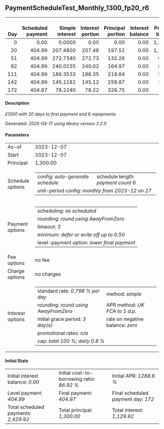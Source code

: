 <h2>PaymentScheduleTest_Monthly_1300_fp20_r6</h2>
<table>
    <thead style="vertical-align: bottom;">
        <th style="text-align: right;">Day</th>
        <th style="text-align: right;">Scheduled payment</th>
        <th style="text-align: right;">Simple interest</th>
        <th style="text-align: right;">Interest portion</th>
        <th style="text-align: right;">Principal portion</th>
        <th style="text-align: right;">Interest balance</th>
        <th style="text-align: right;">Principal balance</th>
        <th style="text-align: right;">Total simple interest</th>
        <th style="text-align: right;">Total interest</th>
        <th style="text-align: right;">Total principal</th>
    </thead>
    <tr style="text-align: right;">
        <td class="ci00">0</td>
        <td class="ci01" style="white-space: nowrap;">0.00</td>
        <td class="ci02">0.0000</td>
        <td class="ci03">0.00</td>
        <td class="ci04">0.00</td>
        <td class="ci05">0.00</td>
        <td class="ci06">1,300.00</td>
        <td class="ci07">0.0000</td>
        <td class="ci08">0.00</td>
        <td class="ci09">0.00</td>
    </tr>
    <tr style="text-align: right;">
        <td class="ci00">20</td>
        <td class="ci01" style="white-space: nowrap;">404.99</td>
        <td class="ci02">207.4800</td>
        <td class="ci03">207.48</td>
        <td class="ci04">197.51</td>
        <td class="ci05">0.00</td>
        <td class="ci06">1,102.49</td>
        <td class="ci07">207.4800</td>
        <td class="ci08">207.48</td>
        <td class="ci09">197.51</td>
    </tr>
    <tr style="text-align: right;">
        <td class="ci00">51</td>
        <td class="ci01" style="white-space: nowrap;">404.99</td>
        <td class="ci02">272.7340</td>
        <td class="ci03">272.73</td>
        <td class="ci04">132.26</td>
        <td class="ci05">0.00</td>
        <td class="ci06">970.23</td>
        <td class="ci07">480.2140</td>
        <td class="ci08">480.21</td>
        <td class="ci09">329.77</td>
    </tr>
    <tr style="text-align: right;">
        <td class="ci00">82</td>
        <td class="ci01" style="white-space: nowrap;">404.99</td>
        <td class="ci02">240.0155</td>
        <td class="ci03">240.02</td>
        <td class="ci04">164.97</td>
        <td class="ci05">0.00</td>
        <td class="ci06">805.26</td>
        <td class="ci07">720.2295</td>
        <td class="ci08">720.23</td>
        <td class="ci09">494.74</td>
    </tr>
    <tr style="text-align: right;">
        <td class="ci00">111</td>
        <td class="ci01" style="white-space: nowrap;">404.99</td>
        <td class="ci02">186.3533</td>
        <td class="ci03">186.35</td>
        <td class="ci04">218.64</td>
        <td class="ci05">0.00</td>
        <td class="ci06">586.62</td>
        <td class="ci07">906.5827</td>
        <td class="ci08">906.58</td>
        <td class="ci09">713.38</td>
    </tr>
    <tr style="text-align: right;">
        <td class="ci00">142</td>
        <td class="ci01" style="white-space: nowrap;">404.99</td>
        <td class="ci02">145.1181</td>
        <td class="ci03">145.12</td>
        <td class="ci04">259.87</td>
        <td class="ci05">0.00</td>
        <td class="ci06">326.75</td>
        <td class="ci07">1,051.7008</td>
        <td class="ci08">1,051.70</td>
        <td class="ci09">973.25</td>
    </tr>
    <tr style="text-align: right;">
        <td class="ci00">172</td>
        <td class="ci01" style="white-space: nowrap;">404.97</td>
        <td class="ci02">78.2240</td>
        <td class="ci03">78.22</td>
        <td class="ci04">326.75</td>
        <td class="ci05">0.00</td>
        <td class="ci06">0.00</td>
        <td class="ci07">1,129.9247</td>
        <td class="ci08">1,129.92</td>
        <td class="ci09">1,300.00</td>
    </tr>
</table>
<h4>Description</h4>
<p><i>£1300 with 20 days to first payment and 6 repayments</i></p>
<p>Generated: <i>2025-04-17 using library version 2.2.0</i></p>
<h4>Parameters</h4>
<table>
    <tr>
        <td>As-of</td>
        <td>2023-12-07</td>
    </tr>
    <tr>
        <td>Start</td>
        <td>2023-12-07</td>
    </tr>
    <tr>
        <td>Principal</td>
        <td>1,300.00</td>
    </tr>
    <tr>
        <td>Schedule options</td>
        <td>
            <table>
                <tr>
                    <td>config: <i>auto-generate schedule</i></td>
                    <td>schedule length: <i><i>payment count</i> 6</i></td>
                </tr>
                <tr>
                    <td colspan="2" style="white-space: nowrap;">unit-period config: <i>monthly from 2023-12 on 27</i></td>
                </tr>
            </table>
        </td>
    </tr>
    <tr>
        <td>Payment options</td>
        <td>
            <table>
                <tr>
                    <td>scheduling: <i>as scheduled</i></td>
                </tr>
                <tr>
                    <td>rounding: <i>round using AwayFromZero</i></td>
                </tr>
                <tr>
                    <td>timeout: <i>3</i></td>
                </tr>
                <tr>
                    <td>minimum: <i>defer&nbsp;or&nbsp;write&nbsp;off&nbsp;up&nbsp;to&nbsp;0.50</i></td>
                </tr>
                <tr>
                    <td>level-payment option: <i>lower&nbsp;final&nbsp;payment</i></td>
                </tr>
            </table>
        </td>
    </tr>
    <tr>
        <td>Fee options</td>
        <td>no fee
        </td>
    </tr>
    <tr>
        <td>Charge options</td>
        <td>no charges
        </td>
    </tr>
    <tr>
        <td>Interest options</td>
        <td>
            <table>
                <tr>
                    <td>standard rate: <i>0.798 % per day</i></td>
                    <td>method: <i>simple</i></td>
                </tr>
                <tr>
                    <td>rounding: <i>round using AwayFromZero</i></td>
                    <td>APR method: <i>UK FCA to 1 d.p.</i></td>
                </tr>
                <tr>
                    <td>initial grace period: <i>3 day(s)</i></td>
                    <td>rate on negative balance: <i>zero</i></td>
                </tr>
                <tr>
                    <td colspan="2">promotional rates: <i><i>n/a</i></i></td>
                </tr>
                <tr>
                    <td colspan="2">cap: <i>total 100 %; daily 0.8 %</td>
                </tr>
            </table>
        </td>
    </tr>
</table>
<h4>Initial Stats</h4>
<table>
    <tr>
        <td>Initial interest balance: <i>0.00</i></td>
        <td>Initial cost-to-borrowing ratio: <i>86.92 %</i></td>
        <td>Initial APR: <i>1288.6 %</i></td>
    </tr>
    <tr>
        <td>Level payment: <i>404.99</i></td>
        <td>Final payment: <i>404.97</i></td>
        <td>Final scheduled payment day: <i>172</i></td>
    </tr>
    <tr>
        <td>Total scheduled payments: <i>2,429.92</i></td>
        <td>Total principal: <i>1,300.00</i></td>
        <td>Total interest: <i>1,129.92</i></td>
    </tr>
</table>
